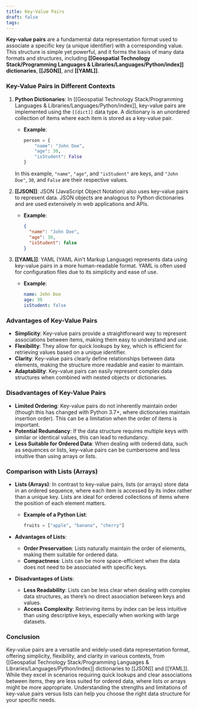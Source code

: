 ```yaml
---
title: Key-Value Pairs
draft: false
tags:
---
```

 
**Key-value pairs** are a fundamental data representation format used to associate a specific key (a unique identifier) with a corresponding value. This structure is simple yet powerful, and it forms the basis of many data formats and structures, including **[[Geospatial Technology Stack/Programming Languages & Libraries/Languages/Python/index]] dictionaries**, **[[JSON]]**, and **[[YAML]]**.

### **Key-Value Pairs in Different Contexts**

1. **Python Dictionaries**:
   In [[Geospatial Technology Stack/Programming Languages & Libraries/Languages/Python/index]], key-value pairs are implemented using the `[[dict]]` data type. A dictionary is an unordered collection of items where each item is stored as a key-value pair.

   - **Example**:
     ```python
     person = {
         "name": "John Doe",
         "age": 30,
         "isStudent": False
     }
     ```

   In this example, `"name"`, `"age"`, and `"isStudent"` are keys, and `"John Doe"`, `30`, and `False` are their respective values.

2. **[[JSON]]**:
   JSON (JavaScript Object Notation) also uses key-value pairs to represent data. JSON objects are analogous to Python dictionaries and are used extensively in web applications and APIs.

   - **Example**:
     ```json
     {
       "name": "John Doe",
       "age": 30,
       "isStudent": false
     }
     ```

3. **[[YAML]]**:
   YAML (YAML Ain't Markup Language) represents data using key-value pairs in a more human-readable format. YAML is often used for configuration files due to its simplicity and ease of use.

   - **Example**:
     ```yaml
     name: John Doe
     age: 30
     isStudent: false
     ```

### **Advantages of Key-Value Pairs**

- **Simplicity**: Key-value pairs provide a straightforward way to represent associations between items, making them easy to understand and use.
- **Flexibility**: They allow for quick lookups by key, which is efficient for retrieving values based on a unique identifier.
- **Clarity**: Key-value pairs clearly define relationships between data elements, making the structure more readable and easier to maintain.
- **Adaptability**: Key-value pairs can easily represent complex data structures when combined with nested objects or dictionaries.

### **Disadvantages of Key-Value Pairs**

- **Limited Ordering**: Key-value pairs do not inherently maintain order (though this has changed with Python 3.7+, where dictionaries maintain insertion order). This can be a limitation when the order of items is important.
- **Potential Redundancy**: If the data structure requires multiple keys with similar or identical values, this can lead to redundancy.
- **Less Suitable for Ordered Data**: When dealing with ordered data, such as sequences or lists, key-value pairs can be cumbersome and less intuitive than using arrays or lists.

### **Comparison with Lists (Arrays)**

- **Lists (Arrays)**: In contrast to key-value pairs, lists (or arrays) store data in an ordered sequence, where each item is accessed by its index rather than a unique key. Lists are ideal for ordered collections of items where the position of each element matters.

   - **Example of a Python List**:
     ```python
     fruits = ["apple", "banana", "cherry"]
     ```

- **Advantages of Lists**:
  - **Order Preservation**: Lists naturally maintain the order of elements, making them suitable for ordered data.
  - **Compactness**: Lists can be more space-efficient when the data does not need to be associated with specific keys.

- **Disadvantages of Lists**:
  - **Less Readability**: Lists can be less clear when dealing with complex data structures, as there’s no direct association between keys and values.
  - **Access Complexity**: Retrieving items by index can be less intuitive than using descriptive keys, especially when working with large datasets.

### **Conclusion**

Key-value pairs are a versatile and widely-used data representation format, offering simplicity, flexibility, and clarity in various contexts, from [[Geospatial Technology Stack/Programming Languages & Libraries/Languages/Python/index]] dictionaries to [[JSON]] and [[YAML]]. While they excel in scenarios requiring quick lookups and clear associations between items, they are less suited for ordered data, where lists or arrays might be more appropriate. Understanding the strengths and limitations of key-value pairs versus lists can help you choose the right data structure for your specific needs.